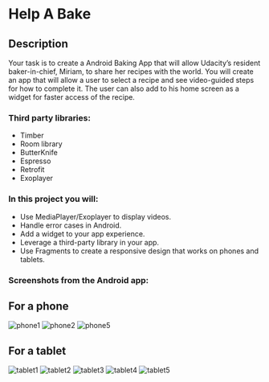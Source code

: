 # Help A Bake

## Description
Your task is to create a Android Baking App that will allow Udacity’s resident baker-in-chief, Miriam, to share her recipes with the world. You will create an app that will allow a user to select a recipe and see video-guided steps for how to complete it. The user can also add to his home screen as a widget for faster access of the recipe.

### Third party libraries:
* Timber
* Room library
* ButterKnife
* Espresso
* Retrofit
* Exoplayer

### In this project you will:

* Use MediaPlayer/Exoplayer to display videos.
* Handle error cases in Android.
* Add a widget to your app experience.
* Leverage a third-party library in your app.
* Use Fragments to create a responsive design that works on phones and tablets.

### Screenshots from the Android app: 
## For a phone
![phone1](https://user-images.githubusercontent.com/827584/44336043-cb22bf80-a493-11e8-8e3d-1aa24d019153.png)
![phone2](https://user-images.githubusercontent.com/827584/44336045-cb22bf80-a493-11e8-8fd0-6904dd6381cf.png)
![phone5](https://user-images.githubusercontent.com/827584/44336047-cbbb5600-a493-11e8-8535-ab3162c47447.png)

## For a tablet
![tablet1](https://user-images.githubusercontent.com/827584/44336168-3e2c3600-a494-11e8-84a8-f0a5befbce51.png)
![tablet2](https://user-images.githubusercontent.com/827584/44336169-3ec4cc80-a494-11e8-833b-74be3791806a.png)
![tablet3](https://user-images.githubusercontent.com/827584/44336170-3ec4cc80-a494-11e8-91c9-c177cc5d8229.png)
![tablet4](https://user-images.githubusercontent.com/827584/44336172-3ec4cc80-a494-11e8-8d86-d413bdceff62.png)
![tablet5](https://user-images.githubusercontent.com/827584/44336174-3ec4cc80-a494-11e8-840d-7dd9eab74fd3.png)
